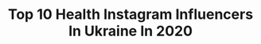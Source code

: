 ---
title: Top 10 Health Instagram Influencers In Ukraine In 2020
description: >-
  Find top health Instagram influencers in Ukraine in 2020. Most popular hashtags: #model #love #france #photo.
platform: Instagram
profiles:
  - username: "anastasia_balabash"
    fullname: >-
      Anastasiya Balabash
    location: "Ukraine"
    followers: 13847
    engagement: 512
    commentsToLikes: 0.252040
    avatar: "https://scontent-amt2-1.cdninstagram.com/v/t51.2885-19/s320x320/88137733_2485771304861955_5294695786834034688_n.jpg?_nc_ht=scontent-amt2-1.cdninstagram.com&_nc_ohc=R5NI9PUodO8AX9QtsGE&oh=f7d551af4a983f7d44e7e6ee3690a971&oe=5EB9EC19"
    verified: false
    hashtags: "#april2020"
  - username: "solomiyavitvitska"
    fullname: >-
      Solomiya Vitvitska
    location: "Ukraine"
    followers: 202364
    engagement: 171
    commentsToLikes: 0.020595
    avatar: "https://scontent-ams4-1.cdninstagram.com/v/t51.2885-19/s320x320/29716308_956361227873984_1400689011042811904_n.jpg?_nc_ht=scontent-ams4-1.cdninstagram.com&_nc_ohc=bzsTWNqGe1kAX_fmYAK&oh=1e5c34d531d467b00d6fe52de7005e22&oe=5EB63CFB"
    verified: true
    hashtags: "#stayhome, #news, #me, #mam"
  - username: "just_a_bad_guy"
    fullname: >-
      Bohdan
    location: "Ukraine"
    followers: 6470
    engagement: 528
    commentsToLikes: 0.024247
    avatar: "https://scontent-ams4-1.cdninstagram.com/v/t51.2885-19/s320x320/71593299_2803375846361000_5773103071424937984_n.jpg?_nc_ht=scontent-ams4-1.cdninstagram.com&_nc_ohc=Hbo3s6PKWhYAX_Z-oRX&oh=b3f9ba506462338ddf51fd38590c3157&oe=5EB40F31"
    verified: false
    hashtags: ""
  - username: "anyanabieva"
    fullname: >-
      blogger’s diary 💄 🌷☕️
    location: "Ukraine"
    followers: 16403
    engagement: 416
    commentsToLikes: 0.107972
    avatar: "https://scontent-amt2-1.cdninstagram.com/v/t51.2885-19/s320x320/43102977_2252648194769662_3481640690755043328_n.jpg?_nc_ht=scontent-amt2-1.cdninstagram.com&_nc_ohc=Wcux6xZypm0AX_n1Qee&oh=f276c11fd2e592382c81ffc9bd018ff0&oe=5EB64185"
    verified: false
    hashtags: "#maybelline, #lorealua, #14, #caudalieukraine"
  - username: "vitsporter"
    fullname: >-
      V.S.🏐
    location: "Ukraine"
    followers: 125961
    engagement: 1688
    commentsToLikes: 0.056983
    avatar: "https://scontent-gmp1-1.cdninstagram.com/v/t51.2885-19/s320x320/87423315_226199111822661_9195248101374296064_n.jpg?_nc_ht=scontent-gmp1-1.cdninstagram.com&_nc_ohc=fCLUqlaNQlwAX8lnsv3&oh=2cb066e8215c165a9241e13777f6564f&oe=5EA407C9"
    verified: false
    hashtags: "#mood, #pizza, #foodblog, #horses"
  - username: "dr.tolstikova"
    fullname: >-
      Doctor Tolstikova
    location: "Ukraine"
    followers: 35073
    engagement: 515
    commentsToLikes: 0.062594
    avatar: "https://scontent-ams4-1.cdninstagram.com/v/t51.2885-19/s320x320/84502248_502375853802392_6231502938062192640_n.jpg?_nc_ht=scontent-ams4-1.cdninstagram.com&_nc_ohc=uyEkVYgv3UAAX-Tdns6&oh=5c6c2556f18b1dc824b96f7800324469&oe=5EB7A966"
    verified: false
    hashtags: "#peanutbutter, #love, #life, #2020"
  - username: "torythebest"
    fullname: >-
      Виктория Хода
    location: "Ukraine"
    followers: 58115
    engagement: 1058
    commentsToLikes: 0.060900
    avatar: "https://scontent-lhr8-1.cdninstagram.com/v/t51.2885-19/s320x320/53673742_364984320765105_4632437049838796800_n.jpg?_nc_ht=scontent-lhr8-1.cdninstagram.com&_nc_ohc=T2y5LY9NA1sAX-BQFxJ&oh=03e5fac3eb9a3c593dc8f77daa82186f&oe=5EB8CEB7"
    verified: false
    hashtags: "#prmerul, #valentines, #crazy, #itsmylife"
  - username: "janna_evstafeva"
    fullname: >-
      ЖАННА ЕВСТАФЬЕВА
    location: "Ukraine"
    followers: 23080
    engagement: 399
    commentsToLikes: 0.061610
    avatar: "https://scontent-ams4-1.cdninstagram.com/v/t51.2885-19/s320x320/47585041_2505484336160739_2427175521793081344_n.jpg?_nc_ht=scontent-ams4-1.cdninstagram.com&_nc_ohc=d0YHTXUujuQAX9S_aZ3&oh=dbf5ca3d0050c4040531cb97070a262c&oe=5EB99DBA"
    verified: false
    hashtags: "#frankfurt, #2020, #firenze, #sunlight"
  - username: "anna_gomonova_official"
    fullname: >-
      Anna Gomonova
    location: "Ukraine"
    followers: 46554
    engagement: 471
    commentsToLikes: 0.039804
    avatar: "https://scontent-ams4-1.cdninstagram.com/v/t51.2885-19/s320x320/44754642_260858321449316_4567498394158759936_n.jpg?_nc_ht=scontent-ams4-1.cdninstagram.com&_nc_ohc=KBaz1pHqAI0AX_SkjoG&oh=cc3f3b461baf82bdcd3538b5d9869ab4&oe=5EBC853A"
    verified: false
    hashtags: "#photoshooting, #fashionweekdubai, #newcollection, #fashion"
  - username: "valerialauren"
    fullname: >-
      i am VALERIA
    location: "Ukraine"
    followers: 46353
    engagement: 234
    commentsToLikes: 0.136832
    avatar: "https://scontent-lhr8-1.cdninstagram.com/v/t51.2885-19/s320x320/91240936_631515257700790_8205641388168052736_n.jpg?_nc_ht=scontent-lhr8-1.cdninstagram.com&_nc_ohc=AVDEdMcQEhMAX-pyDSG&oh=8d40ea76b9645ce6126969cfc4104613&oe=5EB9CCDB"
    verified: false
    hashtags: "#dogs, #girls, #naturalovers, #beautyroutine"
---